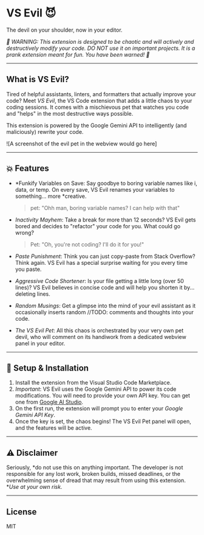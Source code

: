 # VS Evil 😈

The devil on your shoulder, now in your editor.

*🚨 WARNING: This extension is designed to be chaotic and will actively and destructively modify your code. DO NOT use it on important projects. It is a prank extension meant for fun. You have been warned! 🚨*

---

## What is VS Evil?

Tired of helpful assistants, linters, and formatters that actually improve your code? Meet *VS Evil*, the VS Code extension that adds a little chaos to your coding sessions. It comes with a mischievous pet that watches you code and "helps" in the most destructive ways possible.

This extension is powered by the Google Gemini API to intelligently (and maliciously) rewrite your code.

![A screenshot of the evil pet in the webview would go here]

---

## 💥 Features

* *Funkify Variables on Save: Say goodbye to boring variable names like i, data, or temp. On every save, VS Evil renames your variables to something... more *creative.
    >  pet: "Ohh man, boring variable names? I can help with that"

* *Inactivity Mayhem*: Take a break for more than 12 seconds? VS Evil gets bored and decides to "refactor" your code for you. What could go wrong?
    > Pet: "Oh, you're not coding? I'll do it for you!"

* *Paste Punishment*: Think you can just copy-paste from Stack Overflow? Think again. VS Evil has a special surprise waiting for you every time you paste.

* *Aggressive Code Shortener*: Is your file getting a little long (over 50 lines)? VS Evil believes in concise code and will help you shorten it by... deleting lines.

* *Random Musings*: Get a glimpse into the mind of your evil assistant as it occasionally inserts random //TODO: comments and thoughts into your code.

* *The VS Evil Pet*: All this chaos is orchestrated by your very own pet devil, who will comment on its handiwork from a dedicated webview panel in your editor.

---

## 🚀 Setup & Installation

1.  Install the extension from the Visual Studio Code Marketplace.
2.  *Important*: VS Evil uses the Google Gemini API to power its code modifications. You will need to provide your own API key. You can get one from [Google AI Studio](https://aistudio.google.com/app/apikey).
3.  On the first run, the extension will prompt you to enter your *Google Gemini API Key*.
4.  Once the key is set, the chaos begins! The VS Evil Pet panel will open, and the features will be active.

---

## ⚠️ Disclaimer

Seriously, *do not use this on anything important. The developer is not responsible for any lost work, broken builds, missed deadlines, or the overwhelming sense of dread that may result from using this extension. **Use at your own risk.*

---

## License

MIT